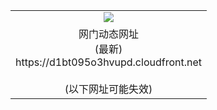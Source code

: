 ﻿<table>
  <tr></tr>
  <tr><td colspan=2 align=center><img src="https://d1bt095o3hvupd.cloudfront.net/Up/oGate.jpg" /></td></tr>
  <tr><td colspan=2 align=center>网门动态网址<br/>(最新)
<br>https://d1bt095o3hvupd.cloudfront.net
<br/><br/>(以下网址可能失效)
    </td>
  </tr>
</table>
